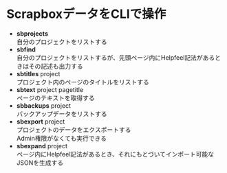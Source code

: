 <h1>ScrapboxデータをCLIで操作</h1>

<ul>
  <li><b>sbprojects</b></li>
  自分のプロジェクトをリストする
  <li><b>sbfind</b></li>
  自分のプロジェクトをリストするが、先頭ページ内にHelpfeel記法があるときはその記述も出力する
  <li><b>sbtitles</b> project</li>
  プロジェクト内のページのタイトルをリストする
  <li><b>sbtext</b> project pagetitle</li>
  ページのテキストを取得する
  <li><b>sbbackups</b> project</li>
  バックアップデータをリストする
  <li><b>sbexport</b> project</li>
    プロジェクトのデータをエクスポートする
    <br>
    Admin権限がなくても実行できる
  <li><b>sbexpand</b> project</li>
  ページ内にHelpfeel記法があるとき、それにもとづいてインポート可能なJSONを生成する
</ul>


